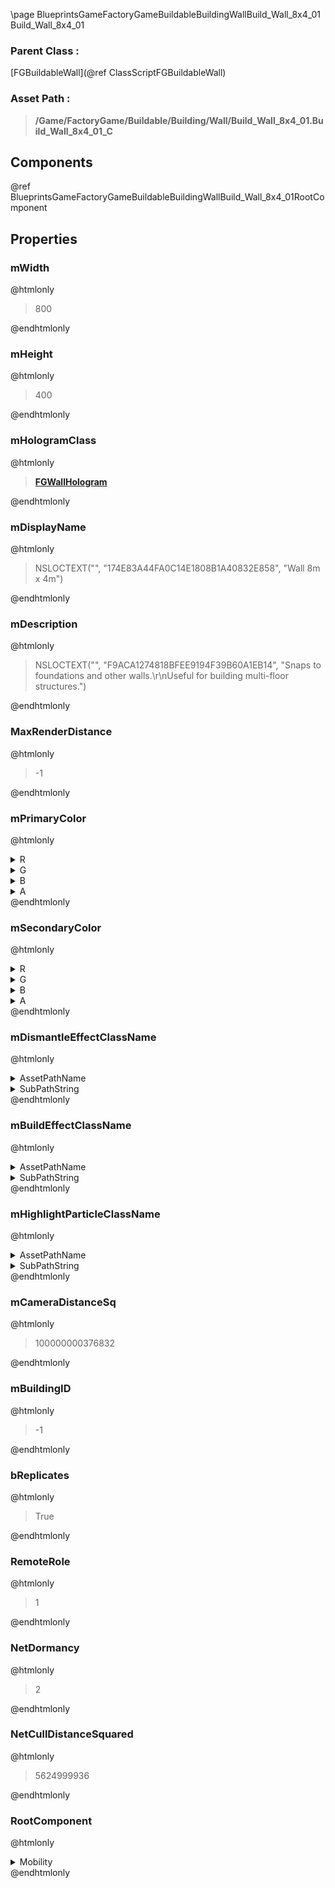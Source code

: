 \page BlueprintsGameFactoryGameBuildableBuildingWallBuild_Wall_8x4_01 Build_Wall_8x4_01
### Parent Class :
[FGBuildableWall](@ref ClassScriptFGBuildableWall)
### Asset Path :
<b><blockquote>/Game/FactoryGame/Buildable/Building/Wall/Build_Wall_8x4_01.Build_Wall_8x4_01_C</blockquote></b>
## Components

@ref BlueprintsGameFactoryGameBuildableBuildingWallBuild_Wall_8x4_01RootComponent

## Properties

### mWidth
@htmlonly
<blockquote>800</blockquote>
@endhtmlonly

### mHeight
@htmlonly
<blockquote>400</blockquote>
@endhtmlonly

### mHologramClass
@htmlonly
<b><a href="_class_script_f_g_wall_hologram.html"><blockquote>FGWallHologram</blockquote></a></b>
@endhtmlonly

### mDisplayName
@htmlonly
<blockquote>NSLOCTEXT("", "174E83A44FA0C14E1808B1A40832E858", "Wall 8m x 4m")</blockquote>
@endhtmlonly

### mDescription
@htmlonly
<blockquote>NSLOCTEXT("", "F9ACA1274818BFEE9194F39B60A1EB14", "Snaps to foundations and other walls.\r\nUseful for building multi-floor structures.")</blockquote>
@endhtmlonly

### MaxRenderDistance
@htmlonly
<blockquote>-1</blockquote>
@endhtmlonly

### mPrimaryColor
@htmlonly
<details>
 <summary>R</summary>
<blockquote>-1</blockquote>
</details>
<details>
 <summary>G</summary>
<blockquote>-1</blockquote>
</details>
<details>
 <summary>B</summary>
<blockquote>-1</blockquote>
</details>
<details>
 <summary>A</summary>
<blockquote>1</blockquote>
</details>
@endhtmlonly

### mSecondaryColor
@htmlonly
<details>
 <summary>R</summary>
<blockquote>-1</blockquote>
</details>
<details>
 <summary>G</summary>
<blockquote>-1</blockquote>
</details>
<details>
 <summary>B</summary>
<blockquote>-1</blockquote>
</details>
<details>
 <summary>A</summary>
<blockquote>1</blockquote>
</details>
@endhtmlonly

### mDismantleEffectClassName
@htmlonly
<details>
 <summary>AssetPathName</summary>
<b><a href="_blueprints_game_factory_game_buildable_factory-shared_b_p__material_effect__dismantle.html"><blockquote>BP_MaterialEffect_Dismantle</blockquote></a></b>
</details>
<details>
 <summary>SubPathString</summary>
<blockquote></blockquote>
</details>
@endhtmlonly

### mBuildEffectClassName
@htmlonly
<details>
 <summary>AssetPathName</summary>
<b><a href="_blueprints_game_factory_game_buildable_factory-shared_b_p__material_effect__build.html"><blockquote>BP_MaterialEffect_Build</blockquote></a></b>
</details>
<details>
 <summary>SubPathString</summary>
<blockquote></blockquote>
</details>
@endhtmlonly

### mHighlightParticleClassName
@htmlonly
<details>
 <summary>AssetPathName</summary>
<b><a href="_blueprints_game_factory_game_buildable-shared_particle_new_building_ping.html"><blockquote>NewBuildingPing</blockquote></a></b>
</details>
<details>
 <summary>SubPathString</summary>
<blockquote></blockquote>
</details>
@endhtmlonly

### mCameraDistanceSq
@htmlonly
<blockquote>100000000376832</blockquote>
@endhtmlonly

### mBuildingID
@htmlonly
<blockquote>-1</blockquote>
@endhtmlonly

### bReplicates
@htmlonly
<blockquote>True</blockquote>
@endhtmlonly

### RemoteRole
@htmlonly
<blockquote>1</blockquote>
@endhtmlonly

### NetDormancy
@htmlonly
<blockquote>2</blockquote>
@endhtmlonly

### NetCullDistanceSquared
@htmlonly
<blockquote>5624999936</blockquote>
@endhtmlonly

### RootComponent
@htmlonly
<details>
 <summary>Mobility</summary>
<blockquote>0</blockquote>
</details>
@endhtmlonly

